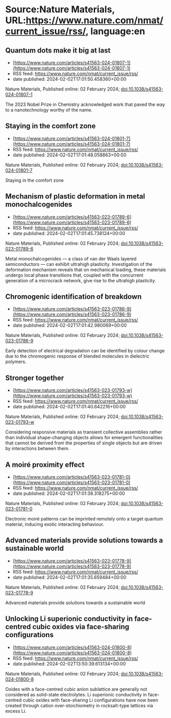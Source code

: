 # Source:Nature Materials, URL:https://www.nature.com/nmat/current_issue/rss/, language:en

## Quantum dots make it big at last
 - [https://www.nature.com/articles/s41563-024-01807-1](https://www.nature.com/articles/s41563-024-01807-1)
 - RSS feed: https://www.nature.com/nmat/current_issue/rss/
 - date published: 2024-02-02T17:01:50.458360+00:00

<p>Nature Materials, Published online: 02 February 2024; <a href="https://www.nature.com/articles/s41563-024-01807-1">doi:10.1038/s41563-024-01807-1</a></p>The 2023 Nobel Prize in Chemistry acknowledged work that paved the way to a nanotechnology worthy of the name.

## Staying in the comfort zone
 - [https://www.nature.com/articles/s41563-024-01801-7](https://www.nature.com/articles/s41563-024-01801-7)
 - RSS feed: https://www.nature.com/nmat/current_issue/rss/
 - date published: 2024-02-02T17:01:48.058863+00:00

<p>Nature Materials, Published online: 02 February 2024; <a href="https://www.nature.com/articles/s41563-024-01801-7">doi:10.1038/s41563-024-01801-7</a></p>Staying in the comfort zone

## Mechanism of plastic deformation in metal monochalcogenides
 - [https://www.nature.com/articles/s41563-023-01789-6](https://www.nature.com/articles/s41563-023-01789-6)
 - RSS feed: https://www.nature.com/nmat/current_issue/rss/
 - date published: 2024-02-02T17:01:45.738124+00:00

<p>Nature Materials, Published online: 02 February 2024; <a href="https://www.nature.com/articles/s41563-023-01789-6">doi:10.1038/s41563-023-01789-6</a></p>Metal monochalcogenides — a class of van der Waals layered semiconductors — can exhibit ultrahigh plasticity. Investigation of the deformation mechanism reveals that on mechanical loading, these materials undergo local phase transitions that, coupled with the concurrent generation of a microcrack network, give rise to the ultrahigh plasticity.

## Chromogenic identification of breakdown
 - [https://www.nature.com/articles/s41563-023-01786-9](https://www.nature.com/articles/s41563-023-01786-9)
 - RSS feed: https://www.nature.com/nmat/current_issue/rss/
 - date published: 2024-02-02T17:01:42.980069+00:00

<p>Nature Materials, Published online: 02 February 2024; <a href="https://www.nature.com/articles/s41563-023-01786-9">doi:10.1038/s41563-023-01786-9</a></p>Early detection of electrical degradation can be identified by colour change due to the chromogenic response of blended molecules in dielectric polymers.

## Stronger together
 - [https://www.nature.com/articles/s41563-023-01793-w](https://www.nature.com/articles/s41563-023-01793-w)
 - RSS feed: https://www.nature.com/nmat/current_issue/rss/
 - date published: 2024-02-02T17:01:40.642216+00:00

<p>Nature Materials, Published online: 02 February 2024; <a href="https://www.nature.com/articles/s41563-023-01793-w">doi:10.1038/s41563-023-01793-w</a></p>Considering responsive materials as transient collective assemblies rather than individual shape-changing objects allows for emergent functionalities that cannot be derived from the properties of single objects but are driven by interactions between them.

## A moiré proximity effect
 - [https://www.nature.com/articles/s41563-023-01781-0](https://www.nature.com/articles/s41563-023-01781-0)
 - RSS feed: https://www.nature.com/nmat/current_issue/rss/
 - date published: 2024-02-02T17:01:38.318275+00:00

<p>Nature Materials, Published online: 02 February 2024; <a href="https://www.nature.com/articles/s41563-023-01781-0">doi:10.1038/s41563-023-01781-0</a></p>Electronic moiré patterns can be imprinted remotely onto a target quantum material, inducing exotic interacting behaviour.

## Advanced materials provide solutions towards a sustainable world
 - [https://www.nature.com/articles/s41563-023-01778-9](https://www.nature.com/articles/s41563-023-01778-9)
 - RSS feed: https://www.nature.com/nmat/current_issue/rss/
 - date published: 2024-02-02T17:01:35.659484+00:00

<p>Nature Materials, Published online: 02 February 2024; <a href="https://www.nature.com/articles/s41563-023-01778-9">doi:10.1038/s41563-023-01778-9</a></p>Advanced materials provide solutions towards a sustainable world

## Unlocking Li superionic conductivity in face-centred cubic oxides via face-sharing configurations
 - [https://www.nature.com/articles/s41563-024-01800-8](https://www.nature.com/articles/s41563-024-01800-8)
 - RSS feed: https://www.nature.com/nmat/current_issue/rss/
 - date published: 2024-02-02T13:50:39.613134+00:00

<p>Nature Materials, Published online: 02 February 2024; <a href="https://www.nature.com/articles/s41563-024-01800-8">doi:10.1038/s41563-024-01800-8</a></p>Oxides with a face-centred cubic anion sublattice are generally not considered as solid-state electrolytes. Li superionic conductivity in face-centred cubic oxides with face-sharing Li configurations have now been created through cation over-stoichiometry in rocksalt-type lattices via excess Li.

